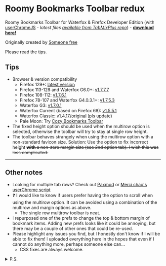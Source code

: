 # Roomy Bookmarks Toolbar redux #

Roomy Bookmarks Toolbar for Waterfox & Firefox Developer Edition (with [userChromeJS](https://github.com/xiaoxiaoflood/firefox-scripts) - _latest files [available from TabMixPlus repo](https://github.com/onemen/TabMixPlus/releases/tag/dev-build)_) - __[download here!](https://github.com/p1usminus/roomybookmarksredux/releases)__

Originally created by [Someone free](https://web.archive.org/web/20191029180906/https://legacycollector.org/firefox-addons/210846/index.html)

Please read the tips.

## Tips ##
* Browser & version compatibility
  * Firefox 129+: [latest version](https://github.com/p1usminus/roomybookmarksredux/releases/latest)
  * Firefox 113-128 and Waterfox G6.0+: [v1.7.7.7](https://github.com/p1usminus/roomybookmarksredux/releases/tag/v1.7.7.7)
  * Firefox 108-112: [v1.7.6.1](https://github.com/p1usminus/roomybookmarksredux/releases/tag/v1.7.6.1)
  * Firefox 78-107 and Waterfox G4.0.3.1+: [v1.7.5.3](https://github.com/p1usminus/roomybookmarksredux/releases/tag/v1.7.5.3)
  * Waterfox G3: [v1.7.0.1](https://github.com/p1usminus/roomybookmarksredux/releases/tag/v1.7.0.1)
  * Waterfox Current (based on Firefox 68): [v1.5.5.1](https://github.com/p1usminus/roomybookmarksredux/releases/tag/v1.5.5.1)
  * Waterfox Classic: [v1.4.17/original](https://web.archive.org/web/20191029180906/https://legacycollector.org/firefox-addons/210846/roomy-bookmarks-toolbar-1.4.17.xpi) (pls update)
  * Pale Moon: Try [Cozy Bookmarks Toolbar](https://addons.palemoon.org/addon/cozy-bookmarks-toolbar/)
* The fixed height option should be used when the multirow option is selected, otherwise the toolbar will try to stay at single row height.
* The toolbar behaves strangely when using the multirow option with a non-standard favicon size. Solution: Use the option to fix incorrect height ~~__with__ a non-zero margin size (see 2nd option tab). I wish this was less complicated.~~
  
- - - -

## Other notes ##
* Looking for multiple tab rows? Check out [Paxmod](https://github.com/numirias/paxmod) or [Merci chao's userChrome script](https://github.com/Merci-chao/userChrome.js/blob/main/MultiTabRows%40Merci.chao.uc.js)
* :question: I would like to know if users prefer having the option to scroll when using the multirow option. It can be avoided using a combination of the multirow and margin options as above.
  * The single row multirow toolbar is neat.
* I repurposed one of the prefs to change the top & bottom margin of bookmark items. Adding new prefs looks like it could be annoying, but there may be a couple of other ones that could be re-used.
* Please highlight any issues you find, but I honestly don't know if I will be able to fix them! I uploaded everything here in the hopes that even if I cannot do anything more, perhaps someone else can...
	* CSS fixes are always welcome.

<details>
  <summary>P.S.</summary>
  <p>Thank you to Someone free, xiaoxiaoflood, 117649, Alex and the Thunderbird team! :clap:</p>
  <p>I only really use the autohide feature of Roomy, but after getting that to work again I thought it would be fun to get the rest of the features of this extension working again. It was, mostly.</p>
</details>
